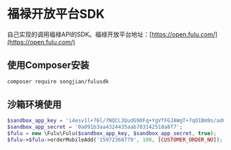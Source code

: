 # 福禄开放平台SDK

自己实现的调用福禄API的SDK。福禄开放平台地址：[https://open.fulu.com/](https://open.fulu.com/)

## 使用Composer安装

```sh
composer require songjian/fulusdk
```

## 沙箱环境使用

```php
$sandbox_app_key = 'i4esv1l+76l/7NQCL3QudG90Fq+YgVfFGJAWgT+7qO1Bm9o/adG/1iwO2qXsAXNB';
$sandbox_app_secret = '0a091b3aa4324435aab703142518a8f7';
$fulu = new \Fulu\Fulu($sandbox_app_key, $sandbox_app_secret, true);
$fulu->$fulu->orderMobileAdd('15972368779', 100, [CUSTOMER_ORDER_NO]);
```
